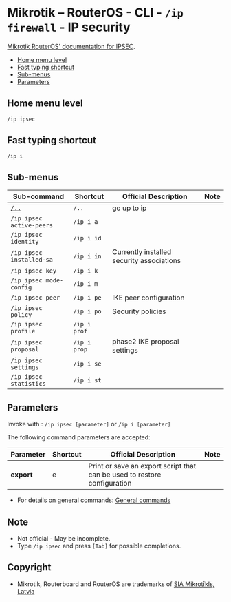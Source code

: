 # Mikrotik – RouterOS - CLI - `/ip firewall` - IP security


[Mikrotik RouterOS' documentation for IPSEC](https://help.mikrotik.com/docs/display/ROS/IPsec).

- [Home menu level](#home-menu-level)
- [Fast typing shortcut](#fast-typing-shortcut)
- [Sub-menus](#sub-menus)
- [Parameters](#parameters)

## Home menu level

`/ip ipsec`

## Fast typing shortcut

`/ip i`

## Sub-menus

| **Sub-command** | **Shortcut** | **Official Description** | **Note** |
|---|---|---|---|
| [`/..`](../ip.md) | `/..` | go up to ip |  |
| `/ip ipsec active-peers` | `/ip i a` |   |   |
| `/ip ipsec identity` | `/ip i id `   |    |   |
| `/ip ipsec installed-sa` | `/ip i in`   |  Currently installed security associations  |   |
| `/ip ipsec key` | `/ip i k`   |   |   |
| `/ip ipsec mode-config` | `/ip i m`   |  |   |  
| `/ip ipsec peer` | `/ip i pe`   |  IKE peer configuration  |   |
| `/ip ipsec policy` | `/ip i po`   |  Security policies  |   |
| `/ip ipsec profile` | `/ip i prof`   |    |   |
| `/ip ipsec proposal` | `/ip i prop`   |  phase2 IKE proposal settings  |   |
| `/ip ipsec settings` | `/ip i se`   |   |   |
| `/ip ipsec statistics` | `/ip i st`   |   |   |

## Parameters

Invoke with : `/ip ipsec [parameter]` or `/ip i [parameter]`

The following command parameters are accepted:

| **Parameter** | **Shortcut** | **Official Description** | **Note** |
|---|---|---|---|
| **export** | e |  Print or save an export script that can be used to restore configuration  |   |

- For details on general commands: [General commands](general-commands.md)

## Note
- Not official - May be incomplete.
- Type `/ip ipsec` and press `[Tab]` for possible completions. 

## Copyright
- Mikrotik, Routerboard and RouterOS are trademarks of [SIA Mikrotīkls, Latvia](https://www.mikrotik.com)



